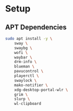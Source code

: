 # Setup

## APT Dependencies
``` bash
sudo apt install -y \
    sway \
    swaybg \
    wofi \
    waybar \
    drm-info \
    blueman \
    pavucontrol \
    playerctl \
    swaylock \
    mako-notifier \
    xdg-desktop-portal-wlr \
    grim \
    slurp \
    wl-clipboard
```



